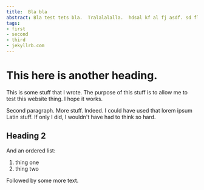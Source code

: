 ```yaml
---
title:  Bla bla
abstract: Bla test tets bla.  Tralalalalla.  hdsal kf al fj asdf. sd fl asjkdfhafhs.
tags:
- first
- second
- third
- jekyllrb.com
---
```

# This here is another heading.

This is some stuff that I wrote.  The purpose of this stuff is to allow me to test this website thing.  I hope it works.

Second paragraph.  More stuff.  Indeed.  I could have used that lorem ipsum Latin stuff.  If only I did, I wouldn't have had to think so hard.

## Heading 2

And an ordered list:

1. thing one
2. thing two

Followed by some more text.
